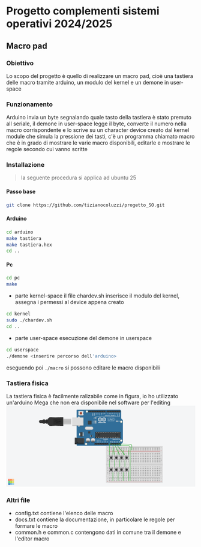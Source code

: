 # Progetto complementi sistemi operativi 2024/2025
## Macro pad
### Obiettivo
Lo scopo del progetto è quello di realizzare un macro pad, cioè una tastiera delle macro tramite arduino, un modulo del kernel e un demone in user-space
### Funzionamento
Arduino invia un byte segnalando quale tasto della tastiera è stato premuto all seriale, il demone in user-space legge il byte, converte il numero nella macro corrispondente e
lo scrive su un character device creato dal kernel module che simula la pressione dei tasti, c'è un programma chiamato macro che è in grado di mostrare le varie macro disponibili, 
editarle e mostrare le regole secondo cui vanno scritte
### Installazione
> la seguente procedura si applica ad ubuntu 25
#### Passo base
```bash
git clone https://github.com/tizianocoluzzi/progetto_SO.git
```
#### Arduino
```bash
cd arduino
make tastiera
make tastiera.hex
cd ..
```
#### Pc
```bash
cd pc
make
``` 
- parte kernel-space
il file chardev.sh inserisce il modulo del kernel, assegna i permessi al device appena creato
```bash
cd kernel
sudo ./chardev.sh
cd ..
```
- parte user-space
esecuzione del demone in userspace
```bash
cd userspace 
./demone <inserire percorso dell'arduino>
```
eseguendo poi `./macro` si possono editare le macro disponibili
### Tastiera fisica
La tastiera fisica è facilmente ralizabile come in figura, io ho utilizzato un'arduino Mega che non era disponibile nel software per l'editing
![schematica tastiera](./img/schematic.png)
### Altri file
- config.txt contiene l'elenco delle macro
- docs.txt contiene la documentazione, in particolare le regole per formare le macro
- common.h e common.c contengono dati in comune tra il demone e l'editor macro 
